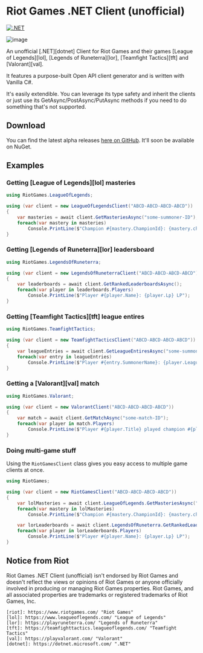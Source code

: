 # Riot Games .NET Client (unofficial)
[![.NET](https://github.com/mikaeldui/riot-games-dotnet-client/actions/workflows/dotnet.yml/badge.svg)](https://github.com/mikaeldui/riot-games-dotnet-client/actions/workflows/dotnet.yml)

![image](https://user-images.githubusercontent.com/3706841/147928421-b25b3ddd-c774-4240-bf10-863321b05bb4.png)

An unofficial [.NET][dotnet] Client for Riot Games and their games [League of Legends][lol], [Legends of Runeterra][lor], [Teamfight Tactics][tft] and [Valorant][val].

It features a purpose-built Open API client generator and is written with Vanilla C#.

It's easily extendible. You can leverage its type safety and inherit the clients or just use its GetAsync/PostAsync/PutAsync methods if you need to do something that's not supported.

## Download

You can find the latest alpha releases [here on GitHub](https://github.com/mikaeldui/riot-games-dotnet-client/releases). It'll soon be available on NuGet.

## Examples

### Getting [League of Legends][lol] masteries

```C#
using RiotGames.LeagueOfLegends;

using (var client = new LeagueOfLegendsClient("ABCD-ABCD-ABCD-ABCD"))
{
    var masteries = await client.GetMasteriesAsync("some-summoner-ID");
    foreach(var mastery in masteries)
        Console.PrintLine($"Champion #{mastery.ChampionId}: {mastery.championPoints} points");
}
```

### Getting [Legends of Runeterra][lor] leadersboard

```C#
using RiotGames.LegendsOfRuneterra;

using (var client = new LegendsOfRuneterraClient("ABCD-ABCD-ABCD-ABCD"))
{
    var leaderboards = await client.GetRankedLeaderboardsAsync();
    foreach(var player in leaderboards.Players)
        Console.PrintLine($"Player #{player.Name}: {player.Lp} LP");
}
```

### Getting [Teamfight Tactics][tft] league entires

```C#
using RiotGames.TeamfightTactics;

using (var client = new TeamfightTacticsClient("ABCD-ABCD-ABCD-ABCD"))
{
    var leagueEntries = await client.GetLeagueEntiresAsync("some-summoner-ID");
    foreach(var entry in leagueEntries)
        Console.PrintLine($"Player #{entry.SummonerName}: {player.LeaguePoints} LP");
}
```

### Getting a [Valorant][val] match

```C#
using RiotGames.Valorant;

using (var client = new ValorantClient("ABCD-ABCD-ABCD-ABCD"))
{
    var match = await client.GetMatchAsync("some-match-ID");
    foreach(var player in match.Players)
        Console.PrintLine($"Player #{player.Title} played champion #{player.ChampionId}");
}
```

### Doing multi-game stuff
Using the `RiotGamesClient` class gives you easy access to multiple game clients at once.

```C#
using RiotGames;

using (var client = new RiotGamesClient("ABCD-ABCD-ABCD-ABCD"))
{
    var lolMasteries = await client.LeagueOfLegends.GetMasteriesAsync("some-summoner-ID");
    foreach(var mastery in lolMasteries)
        Console.PrintLine($"Champion #{mastery.ChampionId}: {mastery.championPoints} points");

    var lorLeaderboards = await client.LegendsOfRuneterra.GetRankedLeaderboardsAsync();
    foreach(var player in lorLeaderboards.Players)
        Console.PrintLine($"Player #{player.Name}: {player.Lp} LP");
}
```

## Notice from Riot

Riot Games .NET Client (unofficial) isn't endorsed by Riot Games and doesn't reflect the views or opinions of Riot Games or anyone officially involved in producing or managing Riot Games properties. Riot Games, and all associated properties are trademarks or registered trademarks of Riot Games, Inc.


    [riot]: https://www.riotgames.com/ "Riot Games"
    [lol]: https://www.leagueoflegends.com/ "League of Legends"
    [lor]: https://playruneterra.com/ "Legends of Runeterra"
    [tft]: https://teamfighttactics.leagueoflegends.com/ "Teamfight Tactics"
    [val]: https://playvalorant.com/ "Valorant"
    [dotnet]: https://dotnet.microsoft.com/ ".NET"

